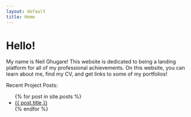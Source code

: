 ```yaml
---
layout: default
title: Home
---
```


<h1 class="page-title">Hello!</h1>

<p class="message">My name is Neil Ghugare! This website is dedicated to being a landing platform for all of my professional achievements. On this website, you can learn about me, find my CV, and get links to some of my portfolios! </p>

Recent Project Posts:

<ul>
  {% for post in site.posts %}
    <li>
      <a href="{{ post.url }}">{{ post.title }}</a>
    </li>
  {% endfor %}
</ul>